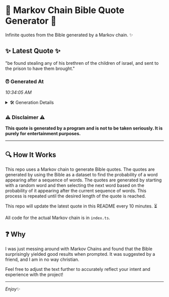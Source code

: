 # 📖 Markov Chain Bible Quote Generator 📖

Infinite quotes from the Bible generated by a Markov chain. ✨

## ✨ Latest Quote ✨
"be found stealing any of his brethren of the children of israel, and sent to the prison to have them brought."

### ⏰ Generated At
*10:34:05 AM*

<details>
    <summary>🛠️ Generation Details</summary>
    <p>
        <strong>🌱 Seed:</strong> be<br>
        <strong>🔄 Iterations:</strong> 20<br>
        <strong>📜 Context History:</strong><br>[ be ]: found<br>[ be, found ]: stealing<br>[ be, found, stealing ]: any<br>[ be, found, stealing, any ]: of<br>[ be, found, stealing, any, of ]: his<br>[ be, found, stealing, any, of, his ]: brethren<br>[ found, stealing, any, of, his, brethren ]: of<br>[ stealing, any, of, his, brethren, of ]: the<br>[ any, of, his, brethren, of, the ]: children<br>[ of, his, brethren, of, the, children ]: of<br>[ his, brethren, of, the, children, of ]: israel,<br>[ brethren, of, the, children, of, israel, ]: and<br>[ of, the, children, of, israel,, and ]: sent<br>[ the, children, of, israel,, and, sent ]: to<br>[ children, of, israel,, and, sent, to ]: the<br>[ of, israel,, and, sent, to, the ]: prison<br>[ israel,, and, sent, to, the, prison ]: to<br>[ and, sent, to, the, prison, to ]: have<br>[ sent, to, the, prison, to, have ]: them<br>[ to, the, prison, to, have, them ]: brought.<br>
    </p>
</details>

### ⚠️ Disclaimer ⚠️
**This quote is generated by a program and is not to be taken seriously. It is purely for entertainment purposes.**

---

## 🔍 How It Works

This repo uses a Markov chain to generate Bible quotes. The quotes are generated by using the Bible as a dataset to find the probability of a word appearing after a sequence of words. The quotes are generated by starting with a random word and then selecting the next word based on the probability of it appearing after the current sequence of words. This process is repeated until the desired length of the quote is reached.

This repo will update the latest quote in this README every 10 minutes. ⏳

All code for the actual Markov chain is in `index.ts`.

## ❓ Why

I was just messing around with Markov Chains and found that the Bible surprisingly yielded good results when prompted. 
It was suggested by a friend, and I am in no way christian.

Feel free to adjust the text further to accurately reflect your intent and experience with the project!

---

*Enjoy*✨
